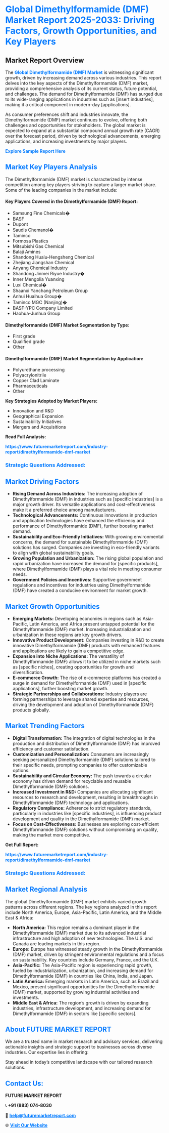 <h1 style="color: #007BFF;">Global Dimethylformamide (DMF) Market Report 2025-2033: Driving Factors, Growth Opportunities, and Key Players</h1>

<section id="overview">
<h2>Market Report Overview</h2>
<p>The <a href="https://www.futuremarketreport.com/industry-report/dimethylformamide-dmf-market" style="color: #007BFF; text-decoration: none;"><strong>Global Dimethylformamide (DMF) Market</strong></a> is witnessing significant growth, driven by increasing demand across various industries. This report delves into the key aspects of the Dimethylformamide (DMF) market, providing a comprehensive analysis of its current status, future potential, and challenges. The demand for Dimethylformamide (DMF) has surged due to its wide-ranging applications in industries such as [insert industries], making it a critical component in modern-day [applications].</p>
<p>As consumer preferences shift and industries innovate, the Dimethylformamide (DMF) market continues to evolve, offering both challenges and opportunities for stakeholders. The global market is expected to expand at a substantial compound annual growth rate (CAGR) over the forecast period, driven by technological advancements, emerging applications, and increasing investments by major players.</p>
</section>

<section id="overview">
<p><a href="https://www.futuremarketreport.com/request-sample/reportId=103789" style="color: #007BFF; text-decoration: none;"><strong>Explore Sample Report Here</strong></a></p>
</section>

<section id="key-players">
<h2 style="color: #007BFF;">Market Key Players Analysis</h2>
<p>The Dimethylformamide (DMF) market is characterized by intense competition among key players striving to capture a larger market share. Some of the leading companies in the market include:</p>
<h4>Key Players Covered in the Dimethylformamide (DMF) Report:</h4>
<ul><li>Samsung Fine Chemicals�</li><li>BASF</li><li>Dupont</li><li>Saudis Chemanol�</li><li>Taminco</li><li>Formosa Plastics</li><li>Mitsubishi Gas Chemical</li><li>Balaji Amines</li><li>Shandong Hualu-Hengsheng Chemical</li><li>Zhejiang Jiangshan Chemical</li><li>Anyang Chemical Industry</li><li>Shandong Jinmei Riyue Industry�</li><li>Inner Mengolia Yuanxing</li><li>Luxi Chemical�</li><li>Shaanxi Yanchang Petroleum Group</li><li>Anhui Huaihua Group�</li><li>Taminco MGC (Nanjing)�</li><li>BASF-YPC Company Limited</li><li>Haohua-Junhua Group</li></ul>
<h4>Dimethylformamide (DMF) Market Segmentation by Type:</h4>
<ul><li>First grade</li><li>Qualified grade</li><li>Other</li></ul>

<h4>Dimethylformamide (DMF) Market Segmentation by Application:</h4>
<ul><li>Polyurethane processing</li><li>Polyacrylonitrile</li><li>Copper Clad Laminate</li><li>Pharmaceuticals</li><li>Other</li></ul>
<p><strong>Key Strategies Adopted by Market Players:</strong></p>
<ul>
<li>Innovation and R&D</li>
<li>Geographical Expansion</li>
<li>Sustainability Initiatives</li>
<li>Mergers and Acquisitions</li>
</ul>
</section>

<section>
<p><strong>Read Full Analysis: </strong></p><a href="https://www.futuremarketreport.com/industry-report/dimethylformamide-dmf-market" style="color: #007BFF; text-decoration: none;"><strong>https://www.futuremarketreport.com/industry-report/dimethylformamide-dmf-market</strong></a>
<h3 style="color: #007BFF;">Strategic Questions Addressed:</h3>
</section>

<section id="driving-factors">
<h2 style="color: #007BFF;">Market Driving Factors</h2>
<ul>
<li><strong>Rising Demand Across Industries:</strong> The increasing adoption of Dimethylformamide (DMF) in industries such as [specific industries] is a major growth driver. Its versatile applications and cost-effectiveness make it a preferred choice among manufacturers.</li>
<li><strong>Technological Advancements:</strong> Continuous innovations in production and application technologies have enhanced the efficiency and performance of Dimethylformamide (DMF), further boosting market demand.</li>
<li><strong>Sustainability and Eco-Friendly Initiatives:</strong> With growing environmental concerns, the demand for sustainable Dimethylformamide (DMF) solutions has surged. Companies are investing in eco-friendly variants to align with global sustainability goals.</li>
<li><strong>Growing Population and Urbanization:</strong> The rising global population and rapid urbanization have increased the demand for [specific products], where Dimethylformamide (DMF) plays a vital role in meeting consumer needs.</li>
<li><strong>Government Policies and Incentives:</strong> Supportive government regulations and incentives for industries using Dimethylformamide (DMF) have created a conducive environment for market growth.</li>
</ul>
</section>

<section id="growth-opportunities">
<h2 style="color: #007BFF;">Market Growth Opportunities</h2>
<ul>
<li><strong>Emerging Markets:</strong> Developing economies in regions such as Asia-Pacific, Latin America, and Africa present untapped potential for the Dimethylformamide (DMF) market. Increasing industrialization and urbanization in these regions are key growth drivers.</li>
<li><strong>Innovative Product Development:</strong> Companies investing in R&D to create innovative Dimethylformamide (DMF) products with enhanced features and applications are likely to gain a competitive edge.</li>
<li><strong>Expansion into Niche Applications:</strong> The versatility of Dimethylformamide (DMF) allows it to be utilized in niche markets such as [specific niches], creating opportunities for growth and diversification.</li>
<li><strong>E-commerce Growth:</strong> The rise of e-commerce platforms has created a surge in demand for Dimethylformamide (DMF) used in [specific applications], further boosting market growth.</li>
<li><strong>Strategic Partnerships and Collaborations:</strong> Industry players are forming partnerships to leverage shared expertise and resources, driving the development and adoption of Dimethylformamide (DMF) products globally.</li>
</ul>
</section>

<section id="trending-factors">
<h2 style="color: #007BFF;">Market Trending Factors</h2>
<ul>
<li><strong>Digital Transformation:</strong> The integration of digital technologies in the production and distribution of Dimethylformamide (DMF) has improved efficiency and customer satisfaction.</li>
<li><strong>Customization and Personalization:</strong> Consumers are increasingly seeking personalized Dimethylformamide (DMF) solutions tailored to their specific needs, prompting companies to offer customizable options.</li>
<li><strong>Sustainability and Circular Economy:</strong> The push towards a circular economy has driven demand for recyclable and reusable Dimethylformamide (DMF) solutions.</li>
<li><strong>Increased Investment in R&D:</strong> Companies are allocating significant resources to research and development, resulting in breakthroughs in Dimethylformamide (DMF) technology and applications.</li>
<li><strong>Regulatory Compliance:</strong> Adherence to strict regulatory standards, particularly in industries like [specific industries], is influencing product development and quality in the Dimethylformamide (DMF) market.</li>
<li><strong>Focus on Cost-Effectiveness:</strong> Businesses are exploring cost-efficient Dimethylformamide (DMF) solutions without compromising on quality, making the market more competitive.</li>
</ul>
</section>

<section>
<p><strong>Get Full Report: </strong></p><a href="https://www.futuremarketreport.com/industry-report/dimethylformamide-dmf-market" style="color: #007BFF; text-decoration: none;"><strong>https://www.futuremarketreport.com/industry-report/dimethylformamide-dmf-market</strong></a>
<h3 style="color: #007BFF;">Strategic Questions Addressed:</h3>
</section>


<section id="regional-analysis">
<h2 style="color: #007BFF;">Market Regional Analysis</h2>
<p>The global Dimethylformamide (DMF) market exhibits varied growth patterns across different regions. The key regions analyzed in this report include North America, Europe, Asia-Pacific, Latin America, and the Middle East & Africa:</p>
<ul>
<li><strong>North America:</strong> This region remains a dominant player in the Dimethylformamide (DMF) market due to its advanced industrial infrastructure and high adoption of new technologies. The U.S. and Canada are leading markets in this region.</li>
<li><strong>Europe:</strong> Europe has witnessed steady growth in the Dimethylformamide (DMF) market, driven by stringent environmental regulations and a focus on sustainability. Key countries include Germany, France, and the U.K.</li>
<li><strong>Asia-Pacific:</strong> The Asia-Pacific region is experiencing rapid growth, fueled by industrialization, urbanization, and increasing demand for Dimethylformamide (DMF) in countries like China, India, and Japan.</li>
<li><strong>Latin America:</strong> Emerging markets in Latin America, such as Brazil and Mexico, present significant opportunities for the Dimethylformamide (DMF) market, supported by growing industrial activities and investments.</li>
<li><strong>Middle East & Africa:</strong> The region’s growth is driven by expanding industries, infrastructure development, and increasing demand for Dimethylformamide (DMF) in sectors like [specific sectors].</li>
</ul>
</section>

<footer>
<h2 style="color: #007BFF;">About FUTURE MARKET REPORT</h2>
<p>We are a trusted name in market research and advisory services, delivering actionable insights and strategic support to businesses across diverse industries. Our expertise lies in offering:</p>

<p>Stay ahead in today’s competitive landscape with our tailored research solutions.</p>

<h2 style="color: #007BFF;">Contact Us:</h2>
<p><strong>FUTURE MARKET REPORT</strong></p>
<p>📞 <strong>+91 (883) 074-8030</strong></p>
<p>📧 <strong><a href="mailto:help@futuremarketreport.com" style="color: #007BFF;">help@futuremarketreport.com</a></strong></p>
<p>🌐 <strong><a href="https://www.futuremarketreport.com/" style="color: #007BFF;">Visit Our Website</a></strong></p>
</footer>